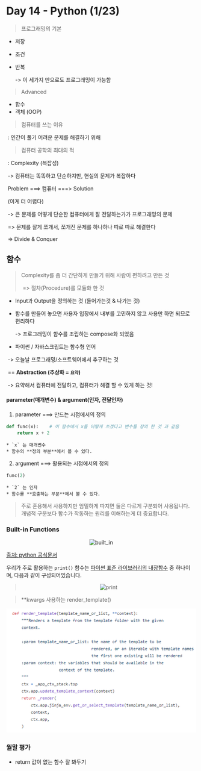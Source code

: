 # Day 14 - Python (1/23)



> 프로그래밍의 기본

- 저장

- 조건

- 반복

  -> 이 세가지 만으로도 프로그래밍이 가능함



> Advanced

- 함수
- 객체 (OOP)



> 컴퓨터를 쓰는 이유

​    : 인간이 풀기 어려운 문제를 해결하기 위해



> 컴퓨터 공학의 최대의 적

​    : Complexity (복잡성)

​       -> 컴퓨터는 똑똑하고 단순하지만, 현실의 문제가 복잡하다

​					Problem    ===>   컴퓨터   ===>   Solution

​							(이게 더 어렵다) 

​				-> 큰 문제를 어떻게 단순한 컴퓨터에게 잘 전달하는가가 프로그래밍의 문제

​					   => 문제를 잘게 쪼개서, 쪼개진 문제를 하나하나 따로 따로 해결한다

​								=> Divide & Conquer		



## 함수 

> Complexity를 좀 더 간단하게 만들기 위해 사람이 편하려고 만든 것
>
> ​    => 절차(Procedure)를  모듈화 한 것



- Input과 Output을 정의하는 것 (들어가는것 & 나가는 것)

- 함수를 만들어 놓으면 사용자 입장에서 내부를 고민하지 않고 사용만 하면 되므로 편리하다

    -> 프로그래밍이 함수를 조립하는 compose화 되었음

- 파이썬 / 자바스크립트는 함수형 언어



​	-> 오늘날 프로그래밍/소프트웨어에서 추구하는 것

​             == **Abstraction (추상화 = `요약`)**

​					-> 요약해서 컴퓨터에 전달하고, 컴퓨터가 해결 할 수 있게 하는 것!



#### **parameter(매개변수) & argument(인자, 전달인자)**



1. parameter          ===> 만드는 시점에서의 정의
```python
def func(x):    # 이 함수에서 x를 어떻게 쓰겠다고 변수를 정의 한 것 과 같음
    return x + 2
```
    * `x` 는 매개변수
    * 함수의 **정의 부분**에서 볼 수 있다.


2. argument           ===> 활용되는 시점에서의 정의
```python
func(2)
```
    * `2` 는 인자
    * 함수를 **호출하는 부분**에서 볼 수 있다.

> 주로 혼용해서 사용하지만 엄밀하게 따지면 둘은 다르게 구분되어 사용됩니다. 개념적 구분보다 함수가 작동하는 원리를 이해하는게 더 중요합니다.





### Built-in Functions

<center>
    <img src="https://user-images.githubusercontent.com/18046097/61181739-2984fd80-a665-11e9-991b-f2f058397a69.png", alt="built_in">
</center>

[출처: python 공식문서](https://docs.python.org/ko/3/library/functions.html)



우리가 주로 활용하는 `print()` 함수는 [파이썬 표준 라이브러리의 내장함수](https://docs.python.org/ko/3.6/library/functions.html) 중 하나이며, 다음과 같이 구성되어있습니다.
> <center>
> <img src="https://user-images.githubusercontent.com/18046097/61181751-2b4ec100-a665-11e9-9a7c-a19a8c445cfa.png", alt="print">
> </center>





> **kwargs 사용하는 render_template()

![image-20200123143158484](images/image-20200123143158484.png)









### 월말 평가

- return 값이 없는 함수 잘 봐두기